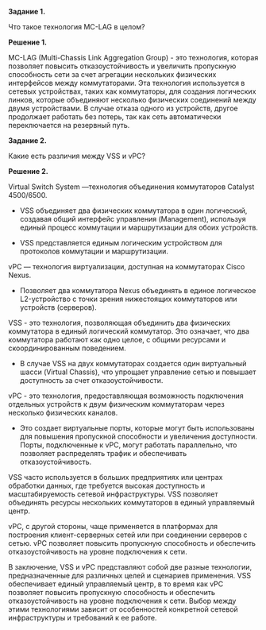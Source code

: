 **Задание 1.**

Что такое технология MC-LAG в целом?


**Решение 1.**

MC-LAG (Multi-Chassis Link Aggregation Group) - это технология, которая позволяет повысить отказоустойчивость и увеличить пропускную способность сети за счет агрегации нескольких физических интерфейсов между коммутаторами.
Эта технология используется в сетевых устройствах, таких как коммутаторы, для создания логических линков, которые объединяют несколько физических соединений между двумя устройствами. 
В случае отказа одного из устройств, другое продолжает работать без потерь, так как сеть автоматически переключается на резервный путь.


**Задание 2.**

Какие есть различия между VSS и vPC?


**Решение 2.**

Virtual Switch System —технология объединения коммутаторов Catalyst 4500/6500.

- VSS объединяет два физических коммутатора в один логический, создавая общий интерфейс управления (Management), используя единый процесс коммутации и маршрутизации для обоих устройств.

- VSS представляется единым логическим устройством для протоколов коммутации и маршрутизации.


vPC — технология виртуализации, доступная на коммутаторах Cisco Nexus.

  - Позволяет два коммутатора Nexus объединять в единое логическое L2-устройство с точки зрения нижестоящих коммутаторов или устройств (серверов).


VSS - это технология, позволяющая объединить два физических коммутатора в единый логический коммутатор. Это означает, что два коммутатора работают как одно целое, с общими ресурсами и скоординированным поведением.

 - В случае VSS на двух коммутаторах создается один виртуальный шасси (Virtual Chassis), что упрощает управление сетью и повышает доступность за счет отказоустойчивости.


vPC - это технология, предоставляющая возможность подключения отдельных устройств к двум физическим коммутаторам через несколько физических каналов.

  - Это создает виртуальные порты, которые могут быть использованы для повышения пропускной способности и увеличения доступности. Порты, подключенные к vPC, могут работать параллельно, что позволяет распределять трафик и обеспечивать отказоустойчивость.

  

VSS часто используется в больших предприятиях или центрах обработки данных, где требуется высокая доступность и масштабируемость сетевой инфраструктуры. VSS позволяет объединять ресурсы нескольких коммутаторов в единый управляемый центр.

  
vPC, с другой стороны, чаще применяется в платформах для построения клиент-серверных сетей или при соединении серверов с сетью. vPC позволяет повысить пропускную способность и обеспечить отказоустойчивость на уровне подключения к сети.


В заключение, VSS и vPC представляют собой две разные технологии, предназначенные для различных целей и сценариев применения. VSS обеспечивает единый управляемый центр, в то время как vPC позволяет повысить пропускную способность и обеспечить отказоустойчивость на уровне подключения к сети. Выбор между этими технологиями зависит от особенностей конкретной сетевой инфраструктуры и требований к ее работе.
